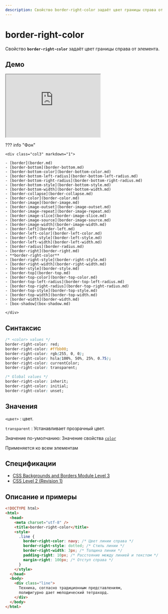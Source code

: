 ```yaml
---
description: Свойство border-right-color задаёт цвет границы справа от элемента
---
```


# border-right-color

Свойство **`border-right-color`** задаёт цвет границы справа от элемента.

## Демо

<iframe class="interactive is-default-height" height="200" src="https://interactive-examples.mdn.mozilla.net/pages/css/border-right-color.html" title="MDN Web Docs Interactive Example" loading="lazy" data-readystate="complete"></iframe>

??? info "Фон"

    <div class="col3" markdown="1">

    - [border](border.md)
    - [border-bottom](border-bottom.md)
    - [border-bottom-color](border-bottom-color.md)
    - [border-bottom-left-radius](border-bottom-left-radius.md)
    - [border-bottom-right-radius](border-bottom-right-radius.md)
    - [border-bottom-style](border-bottom-style.md)
    - [border-bottom-width](border-bottom-width.md)
    - [border-collapse](border-collapse.md)
    - [border-color](border-color.md)
    - [border-image](border-image.md)
    - [border-image-outset](border-image-outset.md)
    - [border-image-repeat](border-image-repeat.md)
    - [border-image-slice](border-image-slice.md)
    - [border-image-source](border-image-source.md)
    - [border-image-width](border-image-width.md)
    - [border-left](border-left.md)
    - [border-left-color](border-left-color.md)
    - [border-left-style](border-left-style.md)
    - [border-left-width](border-left-width.md)
    - [border-radius](border-radius.md)
    - [border-right](border-right.md)
    - **border-right-color**
    - [border-right-style](border-right-style.md)
    - [border-right-width](border-right-width.md)
    - [border-style](border-style.md)
    - [border-top](border-top.md)
    - [border-top-color](border-top-color.md)
    - [border-top-left-radius](border-top-left-radius.md)
    - [border-top-right-radius](border-top-right-radius.md)
    - [border-top-style](border-top-style.md)
    - [border-top-width](border-top-width.md)
    - [border-width](border-width.md)
    - [box-shadow](box-shadow.md)

    </div>

## Синтаксис

```css
/* <color> values */
border-right-color: red;
border-right-color: #ffbb00;
border-right-color: rgb(255, 0, 0);
border-right-color: hsla(100%, 50%, 25%, 0.75);
border-right-color: currentColor;
border-right-color: transparent;

/* Global values */
border-right-color: inherit;
border-right-color: initial;
border-right-color: unset;
```

## Значения

`<цвет>`
: цвет.

`transparent`
: Устанавливает прозрачный цвет.

Значение по-умолчанию: Значение свойства [`color`](color.md)

Применяется ко всем элементам

## Спецификации

- [CSS Backgrounds and Borders Module Level 3](http://dev.w3.org/csswg/css3-background/#border-left-color)
- [CSS Level 2 (Revision 1)](http://www.w3.org/TR/CSS2/box.html#border-color-properties)

## Описание и примеры

```html
<!DOCTYPE html>
<html>
  <head>
    <meta charset="utf-8" />
    <title>border-right-color</title>
    <style>
      .line {
        border-right-color: navy; /* Цвет линии справа */
        border-right-style: dotted; /* Стиль линии */
        border-right-width: 3px; /* Толщина линии */
        padding-right: 10px; /* Расстояние между линией и текстом */
        margin-right: 100px; /* Отступ справа */
      }
    </style>
  </head>
  <body>
    <div class="line">
      Техника, согласно традиционным представлениям,
      полифигурно дает мелодический тетрахорд.
    </div>
  </body>
</html>
```
